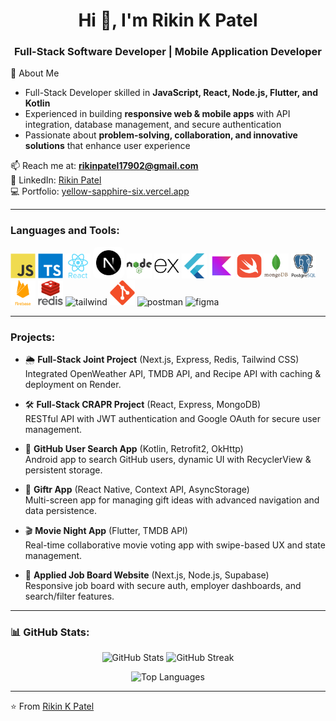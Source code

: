 <h1 align="center">Hi 👋, I'm Rikin K Patel</h1>
<h3 align="center">Full-Stack Software Developer | Mobile Application Developer</h3>

🌱 About Me  
- Full-Stack Developer skilled in **JavaScript, React, Node.js, Flutter, and Kotlin**  
- Experienced in building **responsive web & mobile apps** with API integration, database management, and secure authentication  
- Passionate about **problem-solving, collaboration, and innovative solutions** that enhance user experience  

📫 Reach me at: **rikinpatel17902@gmail.com**  
💼 LinkedIn: [Rikin Patel](https://www.linkedin.com/in/pate1355/)  
💻 Portfolio: [yellow-sapphire-six.vercel.app](https://yellow-sapphire-six.vercel.app/)  

---

<h3 align="left">Languages and Tools:</h3>
<p align="left">
  <img src="https://raw.githubusercontent.com/devicons/devicon/master/icons/javascript/javascript-original.svg" alt="javascript" width="40" height="40"/>
  <img src="https://raw.githubusercontent.com/devicons/devicon/master/icons/typescript/typescript-original.svg" alt="typescript" width="40" height="40"/>
  <img src="https://raw.githubusercontent.com/devicons/devicon/master/icons/react/react-original-wordmark.svg" alt="react" width="40" height="40"/>
<img src="https://raw.githubusercontent.com/devicons/devicon/master/icons/nextjs/nextjs-original.svg" alt="nextjs" width="40" height="40" style="background-color:white; padding:5px; border-radius:8px;"/>
  <img src="https://raw.githubusercontent.com/devicons/devicon/master/icons/nodejs/nodejs-original-wordmark.svg" alt="nodejs" width="40" height="40"/>

  <img src="https://raw.githubusercontent.com/devicons/devicon/master/icons/express/express-original.svg" alt="express" width="40" height="40"/>


  <img src="https://raw.githubusercontent.com/devicons/devicon/master/icons/flutter/flutter-original.svg" alt="flutter" width="40" height="40"/>
  <img src="https://raw.githubusercontent.com/devicons/devicon/master/icons/kotlin/kotlin-original.svg" alt="kotlin" width="40" height="40"/>
  <img src="https://raw.githubusercontent.com/devicons/devicon/master/icons/swift/swift-original.svg" alt="swift" width="40" height="40"/>
  <img src="https://raw.githubusercontent.com/devicons/devicon/master/icons/mongodb/mongodb-original-wordmark.svg" alt="mongodb" width="40" height="40"/>
  <img src="https://raw.githubusercontent.com/devicons/devicon/master/icons/postgresql/postgresql-original-wordmark.svg" alt="postgresql" width="40" height="40"/>
  <img src="https://raw.githubusercontent.com/devicons/devicon/master/icons/firebase/firebase-plain-wordmark.svg" alt="firebase" width="40" height="40"/>
  <img src="https://raw.githubusercontent.com/devicons/devicon/master/icons/redis/redis-original-wordmark.svg" alt="redis" width="40" height="40"/>
<img src="https://www.vectorlogo.zone/logos/tailwindcss/tailwindcss-icon.svg" alt="tailwind" width="40" height="40"/>
  <img src="https://raw.githubusercontent.com/devicons/devicon/master/icons/git/git-original.svg" alt="git" width="40" height="40"/>
  <img src="https://www.vectorlogo.zone/logos/getpostman/getpostman-icon.svg" alt="postman" width="40" height="40"/>
  <img src="https://www.vectorlogo.zone/logos/figma/figma-icon.svg" alt="figma" width="40" height="40"/>
</p>

---

<h3 align="left">Projects:</h3>

- 🌦 **Full-Stack Joint Project** (Next.js, Express, Redis, Tailwind CSS)  
  Integrated OpenWeather API, TMDB API, and Recipe API with caching & deployment on Render.  

- 🛠 **Full-Stack CRAPR Project** (React, Express, MongoDB)  
  RESTful API with JWT authentication and Google OAuth for secure user management.  

- 📱 **GitHub User Search App** (Kotlin, Retrofit2, OkHttp)  
  Android app to search GitHub users, dynamic UI with RecyclerView & persistent storage.  

- 🎁 **Giftr App** (React Native, Context API, AsyncStorage)  
  Multi-screen app for managing gift ideas with advanced navigation and data persistence.  

- 🎬 **Movie Night App** (Flutter, TMDB API)  
  Real-time collaborative movie voting app with swipe-based UX and state management.  

- 💼 **Applied Job Board Website** (Next.js, Node.js, Supabase)  
  Responsive job board with secure auth, employer dashboards, and search/filter features.  

---

<h3 align="left">📊 GitHub Stats:</h3>

<p align="center">
  <img src="https://github-readme-stats.vercel.app/api?username=pate1355&show_icons=true&theme=radical" alt="GitHub Stats" height="180"/>
  <img src="https://github-readme-streak-stats.herokuapp.com/?user=pate1355&theme=radical" alt="GitHub Streak" height="180"/>
</p>

<p align="center">
  <img src="https://github-readme-stats.vercel.app/api/top-langs/?username=pate1355&layout=compact&theme=radical" alt="Top Languages" height="180"/>
</p>

---

⭐️ From [Rikin K Patel](https://github.com/pate1355)
